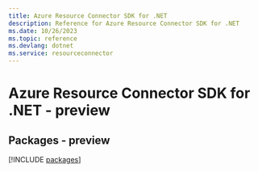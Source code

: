 ```yaml
---
title: Azure Resource Connector SDK for .NET
description: Reference for Azure Resource Connector SDK for .NET
ms.date: 10/26/2023
ms.topic: reference
ms.devlang: dotnet
ms.service: resourceconnector
---
```

# Azure Resource Connector SDK for .NET - preview
## Packages - preview
[!INCLUDE [packages](resource-connector-index.md)]